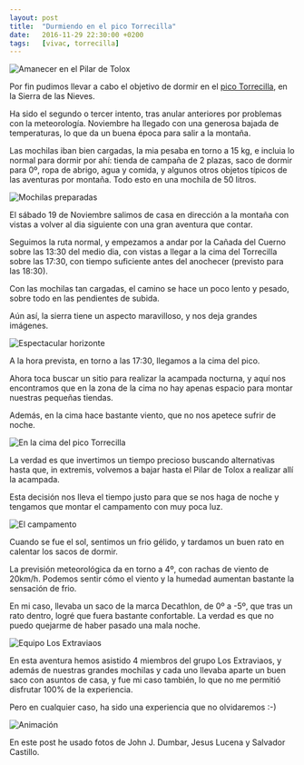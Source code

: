 ```yaml
---
layout: post
title:  "Durmiendo en el pico Torrecilla"
date:   2016-11-29 22:30:00 +0200
tags:	[vivac, torrecilla]
---
```


![Amanecer en el Pilar de Tolox][amanecer]

Por fin pudimos llevar a cabo el objetivo de dormir en el
[pico Torrecilla][wiki_torrecilla], en la Sierra de las Nieves.

Ha sido el segundo o tercer intento, tras anular anteriores por problemas con
la meteorología. Noviembre ha llegado con una generosa bajada de temperaturas,
lo que da un buena época para salir a la montaña.

<!--more-->

Las mochilas iban bien cargadas, la mia pesaba en torno a 15 kg, e incluia lo
normal para dormir por ahí: tienda de campaña de 2 plazas,
saco de dormir para 0º, ropa de abrigo, agua y comida, y algunos otros objetos
típicos de las aventuras por montaña. Todo esto en una mochila de 50 litros.

![Mochilas preparadas][mochilas]
 
El sábado 19 de Noviembre salimos de casa en dirección a la montaña con vistas
a volver al dia siguiente con una gran aventura que contar.

Seguimos la ruta normal, y empezamos a andar por la Cañada del Cuerno sobre
las 13:30 del medio dia, con vistas a llegar a la cima del Torrecilla sobre
las 17:30, con tiempo suficiente antes del anochecer (previsto para las 18:30).

Con las mochilas tan cargadas, el camino se hace un poco lento y pesado, sobre
todo en las pendientes de subida.

Aún así, la sierra tiene un aspecto maravilloso, y nos deja grandes imágenes.

![Espectacular horizonte][horizonte]

A la hora prevista, en torno a las 17:30, llegamos a la cima del pico.

Ahora toca buscar un sitio para realizar la acampada nocturna, y aquí nos
encontramos que en la zona de la cima no hay apenas espacio para montar
nuestras pequeñas tiendas.

Además, en la cima hace bastante viento, que no nos apetece sufrir de noche.

![En la cima del pico Torrecilla][cima]

La verdad es que invertimos un tiempo precioso buscando alternativas hasta que,
in extremis, volvemos a bajar hasta el Pilar de Tolox a realizar allí la
acampada.

Esta decisión nos lleva el tiempo justo para que se nos haga de noche y
tengamos que montar el campamento con muy poca luz.

![El campamento][campamento]

Cuando se fue el sol, sentimos un frio gélido, y tardamos un buen rato en
calentar los sacos de dormir.

La previsión meteorológica da en torno a 4º, con rachas de viento de 20km/h.
Podemos sentir cómo el viento y la humedad aumentan bastante la sensación de
frio.

En mi caso, llevaba un saco de la marca Decathlon, de 0º a -5º, que tras
un rato dentro, logré que fuera bastante confortable. La verdad es que no
puedo quejarme de haber pasado una mala noche.

![Equipo Los Extraviaos][bandera]

En esta aventura hemos asistido 4 miembros del grupo Los Extraviaos, y
además de nuestras grandes mochilas y cada uno llevaba aparte un buen saco
con asuntos de casa, y fue mi caso también, lo que no me permitió disfrutar
100% de la experiencia.

Pero en cualquier caso, ha sido una experiencia que no olvidaremos :-)

![Animación][together]

En este post he usado fotos de John J. Dumbar, Jesus Lucena y
Salvador Castillo.

[bandera]:			{{site.url}}/assets/vivac-torrecilla-bandera.jpg
[cima]:				{{site.url}}/assets/vivac-torrecilla-cima.jpg
[campamento]:			{{site.url}}/assets/vivac-torrecilla-campamento.jpg
[horizonte]:			{{site.url}}/assets/vivac-torrecilla-horizonte.jpg
[mochilas]:			{{site.url}}/assets/vivac-torrecilla-mochilas.jpg
[together]:			{{site.url}}/assets/vivac-torrecilla-together.gif
[amanecer]:			{{site.url}}/assets/vivac-torrecilla-amanecer.jpg
[wiki_torrecilla]:		https://es.wikipedia.org/wiki/Torrecilla
